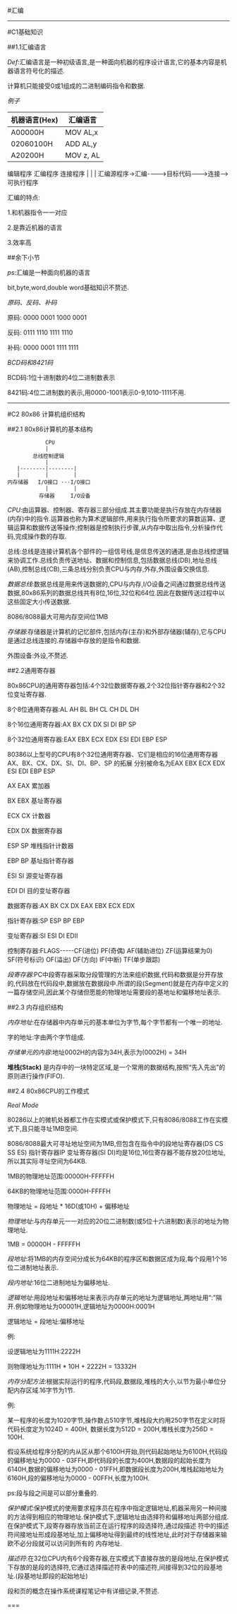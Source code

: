 #汇编

---

#C1基础知识

##1.1汇编语言

*Def*:汇编语言是一种初级语言,是一种面向机器的程序设计语言,它的基本内容是机器语言符号化的描述.

计算机只能接受0或1组成的二进制编码指令和数据.

*例子*

| 机器语言(Hex) | 汇编语言 |
|---|---|
| A00000H | MOV AL,x|
| 02060100H | ADD AL,y|
| A20200H | MOV z, AL|

编辑程序   汇编程序           连接程序
  |         |                 |
汇编源程序->汇编---->目标代码--->连接-->可执行程序

汇编的特点:

1.和机器指令一一对应

2.是靠近机器的语言

3.效率高

##余下小节

*ps*:汇编是一种面向机器的语言

bit,byte,word,double word基础知识不赘述.

*原码、反码、补码*

原码: 0000 0001  1000 0001

反码: 0111 1110  1111 1110

补码: 0000 0001  1111 1111

*BCD码和8421码*

BCD码:1位十进制数的4位二进制数表示

8421码:4位二进制数的表示,用0000-1001表示0-9,1010-1111不用.

---

#C2 80x86 计算机组织结构

##2.1 80x86计算机的基本结构

                CPU
                |
            总线控制逻辑
                |
       |--------|--------|
       |        |        |
    内存储器   I/O接口 ···I/O接口
                |        |
              存储器     I/O设备

*CPU*:由运算器、控制器、寄存器三部分组成.其主要功能是执行存放在内存储器(内存)中的指令.运算器也称为算术逻辑部件,用来执行指令所要求的算数运算、逻辑运算和数据传送等操作;控制器是控制执行步骤,从内存中取出指令,分析操作代码,完成操作数的存取.

总线:总线是连接计算机各个部件的一组信号线,是信息传送的通道,是由总线控逻辑来协调工作.总线负责传送地址、数据和控制信息,包括数据总线(DB),地址总线(AB),控制总线(CB),三条总线分别负责CPU与内存,外存,外围设备交换信息.

*数据总线*:数据总线是用来传送数据的,CPU与内存,I/O设备之间通过数据总线传送数据,80x86系列的数据总线共有8位,16位,32位和64位.因此在数据传送过程中以这些固定大小传送数据.

8086/8088最大可用内存空间位1MB

*存储器*:存储器是计算机的记忆部件,包括内存(主存)和外部存储器(辅存),它与CPU是通过总线连接的.存储器中存放的是指令和数据.

外围设备:外设,不赘述.

##2.2通用寄存器

80x86CPU的通用寄存器包括:4个32位数据寄存器,2个32位指针寄存器和2个32位变址寄存器.

  8个8位通用寄存器:AL AH BL BH CL CH DL DH

  8个16位通用寄存器:AX BX CX DX SI DI BP SP

  8个32位通用寄存器:EAX EBX ECX EDX ESI EDI EBP ESP

80386以上型号的CPU有8个32位通用寄存器、它们是相应的16位通用寄存器AX、BX、CX、DX、SI、DI、BP、SP 的拓展 分别被命名为EAX EBX ECX EDX ESI EDI EBP ESP

AX EAX 累加器

BX EBX 基址寄存器

ECX CX 计数器

EDX DX 数据寄存器

ESP SP 堆栈指针计数器

EBP BP 基址指针寄存器

ESI SI 源变址寄存器

EDI DI 目的变址寄存器

数据寄存器:AX BX CX DX EAX EBX ECX EDX

指针寄存器:SP ESP BP EBP

变址寄存器:SI ESI DI EDII

控制寄存器:FLAGS-----CF(进位) PF(奇偶) AF(辅助进位) ZF(运算结果为0) SF(符号标识)  OF(溢出) DF(方向) IF(中断) TF(单步跟踪)

*段寄存器*:PC中段寄存器采取分段管理的方法来组织数据,代码和数据是分开存放的,代码放在代码段中,数据放在数据段中.所谓的段(Segment)就是在内存中定义的一篇存储空间,因此某个存储但愿能的物理地址需要段的基地址和偏移地址表示.

##2.3 内存组织结构

*内存地址*:在存储器中内存单元的基本单位为字节,每个字节都有一个唯一的地址.

字的地址:字由两个字节组成.

*存储单元的内容*:地址0002H的内容为34H,表示为(0002H) = 34H

**堆栈(Stack)** 是内存中的一块特定区域,是一个常用的数据结构,按照“先入先出”的原则进行操作(FIFO).

##2.4 80x86CPU的工作模式

*Real Mode*

80286以上的微机处器都工作在实模式或保护模式下,只有8086/8088工作在实模式下,且只能寻址1MB空间.

8086/8088最大可寻址地址空间为1MB,但包含在指令中的段地址寄存器(DS CS SS ES) 指针寄存器IP 变址寄存器(SI DI)均是16位,16位寄存器不能存放20位地址,所以其实际寻址空间为64KB.

1MB的物理地址范围:00000H-FFFFFH

64KB的物理地址范围:0000H-FFFFH

物理地址 = 段地址 * 16D(或10H) + 偏移地址

*物理地址*:与内存单元一一对应的20位二进制数(或5位十六进制数)表示的地址为物理地址.

1MB = 00000H - FFFFFH

*段地址*:将1MB的内存空间分成长为64KB的程序区和数据区成为段,每个段用1个16位二进制地址表示.

*段内地址*:16位二进制地址为偏移地址.

*逻辑地址*:用段地址和偏移地址来表示内存单元的地址为逻辑地址,两地址用“:”隔开.例如物理地址为00001H,逻辑地址为0000H:0001H

逻辑地址 = 段地址:偏移地址


例:

设逻辑地址为1111H:2222H

则物理地址为:1111H * 10H + 2222H = 13332H


*内存分配方法*:根据实际运行的程序,代码段,数据段,堆栈的大小,以节为最小单位分配内存区域.16字节为1节.


例:

某一程序的长度为1020字节,操作数占510字节,堆栈段大约用250字节在定义时将代码长度定为1024D = 400H, 数据长度为512D = 200H,堆栈长度为256D = 100H.

假设系统给程序分配的内从区从那个6100H开始,则代码起始地址为6100H,代码段的偏移地址为0000 - 03FFH,即代码段的长度为400H,数据段的起始长度为6140H,数据的偏移地址为0000 - 01FFH,即数据段长度为200H,堆栈起始地址为6160H,段的偏移地址为0000 - 00FFH,长度为100H.

ps:段与段之间是可以部分重叠的.

*保护模式*:保护模式的使用要求程序员在程序中指定逻辑地址,机器采用另一种间接的方法得到相应的物理地址.保护模式下,逻辑地址由选择符和偏移地址两部分组成.在保护模式下,段寄存器存放当前正在运行程序的段选择符,通过段描述   符中的描述符间接地址形成段基地址,加上偏移地址得到最终的线性地址,此时对于存储器来输欧不必分段就可以访问到所有的 内存地址.

*描述符*:在32位CPU内有6个段寄存器,在实模式下直接存放的是段地址,在保护模式下存放的是段的选择符,它通过选择描述符表中的描述符,间接得到32位的段基地址.(段基地址即段的起始地址)

段和页的概念在操作系统课程笔记中有详细记录,不赘述.

===
